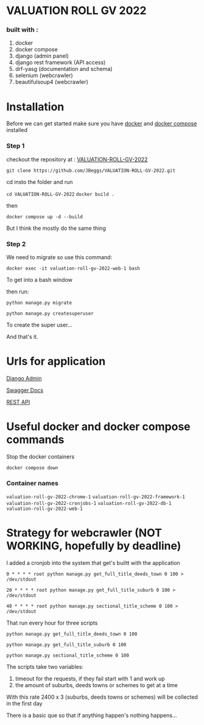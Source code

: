 # VALUATION ROLL GV 2022

### built with :

1. docker
2. docker compose
3. django (admin panel)
4. django rest framework (API access)
5. drf-yasg (documentation and schema)
6. selenium (webcrawler)
7. beautifulsoup4 (webcrawler)


# Installation

Before we can get started make sure you have [docker](https://docs.docker.com/engine/install/) and [docker compose](https://docs.docker.com/compose/install/) installed


### Step 1

checkout the repository at : [VALUATION-ROLL-GV-2022](https://github.com/JBeggs/VALUATION-ROLL-GV-2022)

`git clone https://github.com/JBeggs/VALUATION-ROLL-GV-2022.git`

cd insto the folder and run 

`cd VALUATION-ROLL-GV-2022`
`docker build .`

then

`docker compose up -d --build`


But I think the mostly do the same thing

### Step 2

We need to migrate so use this command:

`docker exec -it valuation-roll-gv-2022-web-1 bash`

To get into a bash window

then run:

`python manage.py migrate`

`python manage.py createsuperuser`

To create the super user...

And that's it.

# Urls for application

[Django Admin](http://127.0.0.1:8000/admin/)

[Swagger Docs](http://127.0.0.1:8000/swagger/)

[REST API](http://127.0.0.1:8000/)


# Useful docker and docker compose commands

Stop the docker containers

`docker compose down`

### Container names

`valuation-roll-gv-2022-chrome-1`
`valuation-roll-gv-2022-framework-1`
`valuation-roll-gv-2022-cronjobs-1`
`valuation-roll-gv-2022-db-1`
`valuation-roll-gv-2022-web-1`


# Strategy for webcrawler (NOT WORKING, hopefully by deadline)

I added a cronjob into the system that get's builtt with the application


`0 * * * * root python manage.py get_full_title_deeds_town 0 100 > /dev/stdout`

`20 * * * * root python manage.py get_full_title_suburb 0 100 > /dev/stdout`

`40 * * * * root python manage.py sectional_title_scheme 0 100 > /dev/stdout`


That run every hour for three scripts

`python manage.py get_full_title_deeds_town 0 100`

`python manage.py get_full_title_suburb 0 100`

`python manage.py sectional_title_scheme 0 100`

The scripts take two variables:

1. timeout for the requests, if they fail start with 1 and work up
2. the amount of suburbs, deeds towns or schemes to get at a time

With this rate 2400 x 3 (suburbs, deeds towns or schemes) will be collected in the first day

There is a basic que so that if anything happen's nothing happens...

